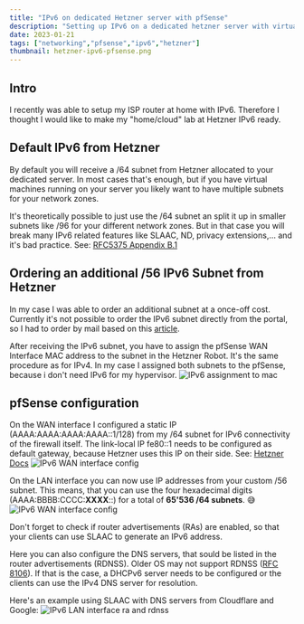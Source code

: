 ```yaml
---
title: "IPv6 on dedicated Hetzner server with pfSense"
description: "Setting up IPv6 on a dedicated hetzner server with virtual pfSense firewall."
date: 2023-01-21
tags: ["networking","pfsense","ipv6","hetzner"]
thumbnail: hetzner-ipv6-pfsense.png
---
```


## Intro
I recently was able to setup my ISP router at home with IPv6.
Therefore I thought I would like to make my "home/cloud" lab at Hetzner IPv6 ready.

## Default IPv6 from Hetzner
By default you will receive a /64 subnet from Hetzner allocated to your dedicated server.
In most cases that's enough, but if you have virtual machines running on your server you likely want to have multiple subnets for your network zones.

It's theoretically possible to just use the /64 subnet an split it up in smaller subnets like /96 for your different network zones.
But in that case you will break many IPv6 related features like SLAAC, ND, privacy extensions,... and it's bad practice. 
See: [RFC5375 Appendix B.1 ](https://www.rfc-editor.org/rfc/rfc5375#appendix-B.1)

## Ordering an additional /56 IPv6 Subnet from Hetzner
In my case I was able to order an additional subnet at a once-off cost.
Currently it's not possible to order the IPv6 subnet directly from the portal, so I had to order by mail based on this [article](https://docs.hetzner.com/general/others/ipv4-pricing/#additional-56-ipv6-net-dedicated-root-servers).

After receiving the IPv6 subnet, you have to assign the pfSense WAN Interface MAC address to the subnet in the Hetzner Robot.
It's the same procedure as for IPv4.
In my case I assigned both subnets to the pfSense, because i don't need IPv6 for my hypervisor.
![IPv6 assignment to mac](/personal_website/images/hetzner-ipv6-mac-assignment.png)

## pfSense configuration
On the WAN interface I configured a static IP (AAAA:AAAA:AAAA:AAAA::1/128) from my /64 subnet for IPv6 connectivity of the firewall itself.
The link-local IP fe80::1 needs to be configured as default gateway, because Hetzner uses this IP on their side.
See: [Hetzner Docs](https://docs.hetzner.com/robot/dedicated-server/ip/additional-ip-adresses/#gateway)
![IPv6 WAN interface config](/personal_website/images/hetzner-ipv6-wan-interface.png)

On the LAN interface you can now use IP addresses from your custom /56 subnet.
This means, that you can use the four hexadecimal digits (AAAA:BBBB:CCCC:**XXXX**::) for a total of **65'536 /64 subnets**. 😅
![IPv6 WAN interface config](/personal_website/images/hetzner-ipv6-lan-interface.png)

Don't forget to check if router advertisements (RAs) are enabled, so that your clients can use SLAAC to generate an IPv6 address.

Here you can also configure the DNS servers, that sould be listed in the router advertisements (RDNSS).
Older OS may not support RDNSS ([RFC 8106](https://www.rfc-editor.org/rfc/rfc8106)). 
If that is the case, a DHCPv6 server needs to be configured or the clients can use the IPv4 DNS server for resolution.

Here's an example using SLAAC with DNS servers from Cloudflare and Google:
![IPv6 LAN interface ra and rdnss](/personal_website/images/hetzner-ipv6-lan-interface-ra.png)
